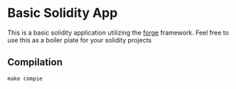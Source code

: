 # Basic Solidity App

This is a basic solidity application utilizing the [forge](https://book.getfoundry.sh/) framework. Feel free to use this as a boiler plate for your solidity projects

## Compilation

`make compie`
